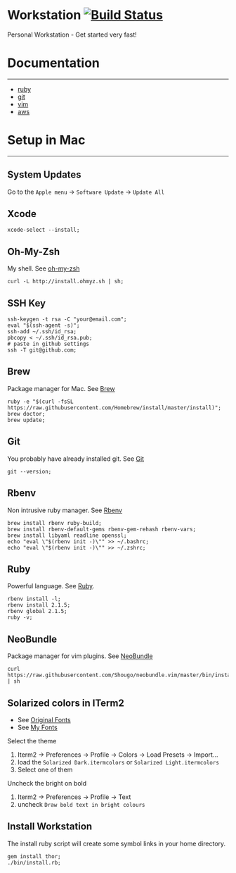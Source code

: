 # Workstation [![Build Status](https://semaphoreapp.com/api/v1/projects/8d21f9f1-bbfb-4db1-be7d-87f08f615894/323974/badge.png)](https://semaphoreapp.com/vnegrisolo/workstation)

Personal Workstation - Get started very fast!

# Documentation
-------------------
* [ruby](https://github.com/vnegrisolo/workstation/tree/master/docs/ruby.md)
* [git](https://github.com/vnegrisolo/workstation/tree/master/docs/git.md)
* [vim](https://github.com/vnegrisolo/workstation/tree/master/docs/vim.md)
* [aws](https://github.com/vnegrisolo/workstation/tree/master/docs/aws.md)

# Setup in Mac
--------------------

## System Updates
Go to the `Apple menu` -> `Software Update` -> `Update All`

## Xcode
```shell
xcode-select --install;
```

## Oh-My-Zsh
My shell. See [oh-my-zsh](https://github.com/robbyrussell/oh-my-zsh)
```shell
curl -L http://install.ohmyz.sh | sh;
```

## SSH Key
```shell
ssh-keygen -t rsa -C "your@email.com";
eval "$(ssh-agent -s)";
ssh-add ~/.ssh/id_rsa;
pbcopy < ~/.ssh/id_rsa.pub;
# paste in github settings
ssh -T git@github.com;
```

## Brew
Package manager for Mac. See [Brew](http://brew.sh/)
```shell
ruby -e "$(curl -fsSL https://raw.githubusercontent.com/Homebrew/install/master/install)";
brew doctor;
brew update;
```

## Git
You probably have already installed git. See [Git](http://git-scm.com/doc)
```shell
git --version;
```

## Rbenv
Non intrusive ruby manager. See [Rbenv](https://github.com/sstephenson/rbenv)
```shell
brew install rbenv ruby-build;
brew install rbenv-default-gems rbenv-gem-rehash rbenv-vars;
brew install libyaml readline openssl;
echo "eval \"$(rbenv init -)\"" >> ~/.bashrc;
echo "eval \"$(rbenv init -)\"" >> ~/.zshrc;
```

## Ruby
Powerful language. See [Ruby](https://www.ruby-lang.org/en/).
```shell
rbenv install -l;
rbenv install 2.1.5;
rbenv global 2.1.5;
ruby -v;
```

## NeoBundle
Package manager for vim plugins. See [NeoBundle](https://github.com/Shougo/neobundle.vim)
```shell
curl https://raw.githubusercontent.com/Shougo/neobundle.vim/master/bin/install.sh | sh
```

## Solarized colors in ITerm2
* See [Original Fonts](https://github.com/altercation/solarized/tree/master/iterm2-colors-solarized)
* See [My Fonts](https://github.com/vnegrisolo/workstation/tree/master/iterm2)

Select the theme

1. Iterm2 -> Preferences -> Profile -> Colors -> Load Presets -> Import...
2. load the `Solarized Dark.itermcolors` or `Solarized Light.itermcolors`
3. Select one of them

Uncheck the bright on bold

1. Iterm2 -> Preferences -> Profile -> Text
2. uncheck `Draw bold text in bright colours`

## Install Workstation
The install ruby script will create some symbol links in your home directory.
```shell
gem install thor;
./bin/install.rb;
```
